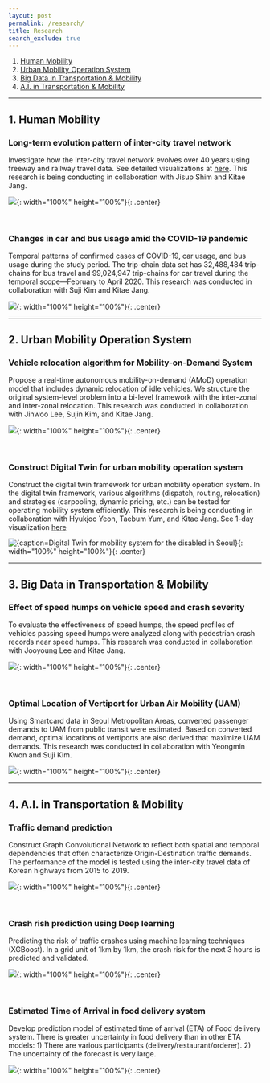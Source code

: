 ```yaml
---
layout: post
permalink: /research/
title: Research
search_exclude: true
---
```


<style>
td, th {
   border: none!important;
}
</style>

1. [Human Mobility](#1-human-mobility)
2. [Urban Mobility Operation System](#2-urban-mobility-operation-system)
3. [Big Data in Transportation & Mobility](#3-big-data-in-transportation--mobility)
4. [A.I. in Transportation & Mobility](#4-ai-in-transportation--mobility)

---

## **1. Human Mobility**
### **Long-term evolution pattern of inter-city travel network**

Investigate how the inter-city travel network evolves over 40 years using freeway and railway travel data. See detailed visualizations at [here](https://jihoyeo.github.io/inter-city_network/). This research is being conducting in collaboration with Jisup Shim and Kitae Jang.

![](../images/inter_city_vis.gif){: width="100%" height="100%"}{: .center}

<br>

### **Changes in car and bus usage amid the COVID-19 pandemic**

Temporal patterns of confirmed cases of COVID-19, car usage, and bus usage during the study period. The trip-chain data set has 32,488,484 trip-chains for bus travel and 99,024,947 trip-chains for car travel during the temporal scope—February to April 2020.
This research was conducted in collaboration with Suji Kim and Kitae Jang.

![](../images/covid.png){: width="100%" height="100%"}{: .center}

---

## **2. Urban Mobility Operation System**

### **Vehicle relocation algorithm for Mobility-on-Demand System**

Propose a real-time autonomous mobility-on-demand (AMoD) operation model that includes dynamic relocation of idle vehicles. We structure the original system-level problem into a bi-level framework with the inter-zonal and inter-zonal relocation. This research was conducted in collaboration with Jinwoo Lee, Sujin Kim, and Kitae Jang.

![](../images/relocation.png){: width="100%" height="100%"}{: .center}

<br>

### **Construct Digital Twin for urban mobility operation system**

Construct the digital twin framework for urban mobility operation system. In the digital twin framework, various algorithms (dispatch, routing, relocation) and strategies (carpooling, dynamic pricing, etc.) can be tested for operating mobility system efficiently. This research is being conducting in collaboration with Hyukjoo Yeon, Taebum Yum, and Kitae Jang. See 1-day visualization [here](https://deckgl-trip-layer-xfyqvd.stackblitz.io)

![{caption=Digital Twin for mobility system for the disabled in Seoul}](../images/UMOS.gif){: width="100%" height="100%"}{: .center}

---

## **3. Big Data in Transportation & Mobility**

### **Effect of speed humps on vehicle speed and crash severity**

To evaluate the effectiveness of speed humps, the speed profiles of vehicles passing speed humps were analyzed along with pedestrian crash records near speed humps. This research was conducted in collaboration with Jooyoung Lee and Kitae Jang.

![](../images/speed_hump.png){: width="100%" height="100%"}{: .center}

<br>

### **Optimal Location of Vertiport for Urban Air Mobility (UAM)**

Using Smartcard data in Seoul Metropolitan Areas, converted passenger demands to UAM from public transit were estimated. Based on converted demand, optimal locations of vertiports are also derived that maximize UAM demands. This research was conducted in collaboration with Yeongmin Kwon and Suji Kim.

![](../images/UAM.png){: width="100%" height="100%"}{: .center}

---

## **4. A.I. in Transportation & Mobility**

### **Traffic demand prediction**

Construct Graph Convolutional Network to reflect both spatial and temporal dependencies that often characterize Origin-Destination traffic demands. The performance of the model is tested using the inter-city travel data of Korean highways from 2015 to 2019.

![](../images/inter_city_demand.png){: width="100%" height="100%"}{: .center}

<br>

### **Crash rish prediction using Deep learning**

Predicting the risk of traffic crashes using machine learning techniques (XGBoost). In a grid unit of 1km by 1km, the crash risk for the next 3 hours is predicted and validated.

![](../images/crash_prediction.png){: width="100%" height="100%"}{: .center}

<br>

### **Estimated Time of Arrival in food delivery system**

Develop prediction model of estimated time of arrival (ETA) of Food delivery system. There is greater uncertainty in food delivery than in other ETA models: 1) There are various participants (delivery/restaurant/orderer). 2) The uncertainty of the forecast is very large. 

![](../images/food.png){: width="100%" height="100%"}{: .center}

